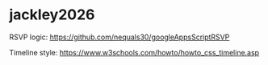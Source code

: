 # jackley2026

RSVP logic: https://github.com/nequals30/googleAppsScriptRSVP

Timeline style: https://www.w3schools.com/howto/howto_css_timeline.asp
